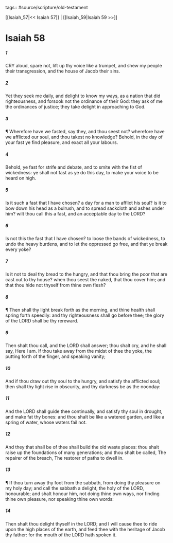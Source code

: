 tags:: #source/scripture/old-testament

[[Isaiah_57|<< Isaiah 57]] | [[Isaiah_59|Isaiah 59 >>]]

# Isaiah 58

##### 1

CRY aloud, spare not, lift up thy voice like a trumpet, and shew my people their transgression, and the house of Jacob their sins.

##### 2

Yet they seek me daily, and delight to know my ways, as a nation that did righteousness, and forsook not the ordinance of their God: they ask of me the ordinances of justice; they take delight in approaching to God.

##### 3

¶ Wherefore have we fasted, say they, and thou seest not? wherefore have we afflicted our soul, and thou takest no knowledge? Behold, in the day of your fast ye find pleasure, and exact all your labours.

##### 4

Behold, ye fast for strife and debate, and to smite with the fist of wickedness: ye shall not fast as ye do this day, to make your voice to be heard on high.

##### 5

Is it such a fast that I have chosen? a day for a man to afflict his soul? is it to bow down his head as a bulrush, and to spread sackcloth and ashes under him? wilt thou call this a fast, and an acceptable day to the LORD?

##### 6

Is not this the fast that I have chosen? to loose the bands of wickedness, to undo the heavy burdens, and to let the oppressed go free, and that ye break every yoke?

##### 7

Is it not to deal thy bread to the hungry, and that thou bring the poor that are cast out to thy house? when thou seest the naked, that thou cover him; and that thou hide not thyself from thine own flesh?

##### 8

¶ Then shall thy light break forth as the morning, and thine health shall spring forth speedily: and thy righteousness shall go before thee; the glory of the LORD shall be thy rereward.

##### 9

Then shalt thou call, and the LORD shall answer; thou shalt cry, and he shall say, Here I am. If thou take away from the midst of thee the yoke, the putting forth of the finger, and speaking vanity;

##### 10

And if thou draw out thy soul to the hungry, and satisfy the afflicted soul; then shall thy light rise in obscurity, and thy darkness be as the noonday:

##### 11

And the LORD shall guide thee continually, and satisfy thy soul in drought, and make fat thy bones: and thou shalt be like a watered garden, and like a spring of water, whose waters fail not.

##### 12

And they that shall be of thee shall build the old waste places: thou shalt raise up the foundations of many generations; and thou shalt be called, The repairer of the breach, The restorer of paths to dwell in.

##### 13

¶ If thou turn away thy foot from the sabbath, from doing thy pleasure on my holy day; and call the sabbath a delight, the holy of the LORD, honourable; and shalt honour him, not doing thine own ways, nor finding thine own pleasure, nor speaking thine own words:

##### 14

Then shalt thou delight thyself in the LORD; and I will cause thee to ride upon the high places of the earth, and feed thee with the heritage of Jacob thy father: for the mouth of the LORD hath spoken it.

